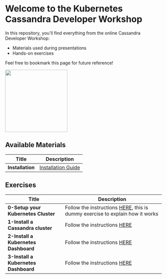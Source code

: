 Welcome to the Kubernetes Cassandra Developer Workshop
======================================================

In this repository, you'll find everything from the online Cassandra Developer Workshop:
- Materials used during presentations
- Hands-on exercises

Feel free to bookmark this page for future reference!

<img src="https://s3.amazonaws.com/datastaxtraining/CaaS/CQLSplash.png" height="200" />


## Available Materials

| Title  | Description
|---|---|
| **Installation** | [Installation Guide](INSTALL.MD) |

## Exercises


| Title  | Description
|---|---|
| **0-Setup your Kubernetes Cluster** | Follow the instructions [HERE](0-setup-your-cluster/README.MD), this is dummy exercise to explain how it works  |
| **1-Install a Cassandra cluster** | Follow the instructions [HERE](1-cassandra/README.MD)  |
| **2-Install a Kubernetes Dashboard** | Follow the instructions [HERE](2-dashboard/README.MD)  |
| **3-Install a Kubernetes Dashboard** | Follow the instructions [HERE](3-prometheus/README.MD)  |
